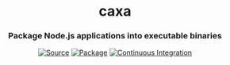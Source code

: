 <h1 align="center">caxa</h1>
<h3 align="center">Package Node.js applications into executable binaries</h3>
<p align="center">
<a href="https://github.com/leafac/caxa"><img src="https://img.shields.io/badge/Source---" alt="Source"></a>
<a href="https://www.npmjs.com/package/caxa"><img alt="Package" src="https://badge.fury.io/js/caxa.svg"></a>
<a href="https://github.com/leafac/caxa/actions"><img src="https://github.com/leafac/caxa/workflows/.github/workflows/main.yml/badge.svg" alt="Continuous Integration"></a>
</p>

<!--

Add support for .tar.gz & .zip appendages.

Talk about signing the executable.


Json footer. Include build id
Use new line to find footer and separator to find archive 



- [ ] What does ncc do with native modules
- [ ] Use npm bin
- [ ] References on the self-extracting bash idea
    - [ ] https://www.matteomattei.com/create-self-contained-installer-in-bash-that-extracts-archives-and-perform-actitions/
    - [ ] https://www.linuxjournal.com/node/1005818
    - [ ] https://community.linuxmint.com/tutorial/view/1998
    - [ ] https://github.com/megastep/makeself
    - [ ] http://alexradzin.blogspot.com/2015/12/creating-self-extracting-targz.html?m=1
    - [ ] Very similar to caxa: https://www.npmjs.com/package/bashpackng
- [ ] Improvements
    - [ ] Make the separator between the preamble and the tar a comment
    - [ ] npm dedupe
    - [ ] Check that the input path exists
- [ ] Handling the Windows situation
    - [ ] Use a batch script or PowerShell to emulate the bash script
        - [ ] https://www.dostips.com/forum/viewtopic.php?f=3&t=4842
        - [ ] http://www.piclist.com/techref//dos/binbat.htm
    - [ ] Use bash for Windows
        - [ ] But only developers have installed that…
    - [ ] Use tar
        - [ ] Relatively new
    - [ ] Self-extractor kind of tools
        - [ ] WinZip self extractor
        - [ ] Iexpress
        - [ ] 7-Zip SFX Maker
    - [ ] Use another language to compile to an actual .exe (doing what the bash script preamble does)
        - [ ] Go
            - [ ] Easier to use
            - [ ] But will require people to have a Go environment for using caxa (but not the caxa’ed binary)
        - [ ] C
            - [ ] https://bitbucket.org/proxymlr/bsdtar/src/xtar/contrib/xtar.c
            - [ ] zlib
            - [ ] People already have a C toolchain to be able to compile native modules anyway
- [ ] Alternatives
    - [ ] Just distribute .tar.gz & .zip. We have to wrap the binary in a .tar.gz to file mode be executable anyway…
    - [ ] How do the following projects generate their binaries?
        - [ ] pkg
        - [ ] nexe
        - [ ] Electron
- [ ] Story
    - [ ] The original motivation was the seemingly ease of distribution of Go (which mostly holds up: Go has problems with cross-compilation of CGO, but at least it’s able to produce single binaries, and in 1.16 it’ll even be able to embed assets without third-party tools)
    - [ ] Compiling seems to be something that people care about, because Deno has experimental support for it
    - [ ] In node, compilation breaks down because of native extensions, which must be files
    - [ ] Also, everything breaks down because of file permissions (chmod +x) (that’s true even of Go) (the solution is to zip/tar, but then, at that point, why bother with a single file? People will have to either chmod or unzip anyway)
    - [ ] Zip > Tar (more familiar, works on Windows) (though file sizes are bigger)
    - [ ] Go cant crosscompile cgo easily (its possible, just hard) (things like sqlite are cgo) (example of how you can cross-compile Go: https://github.com/karalabe/xgo) (example of project that is CGO: https://github.com/mattn/go-sqlite3)
    - [ ] Examples of things that depend on native extensions (https://www.npmjs.com/package/windows-build-tools#examples-of-modules-supported)
- [ ] Sometimes people Zip exes to get around antivirus (for example, as email attachments)
- [ ] Rename the preamble to “stub”: https://en.m.wikipedia.org/wiki/Self-extracting_archive
- [ ] https://github.com/vk-twiconnect/sfx-creator-service
- [ ] https://stackoverflow.com/questions/27904532/how-do-i-make-a-self-extract-and-running-installer
- [ ] https://www.npmjs.com/package/sfxbundler
    - [ ] https://github.com/touchifyapp/sfx
- [ ] https://github.com/AlexanderOMara/portable-executable-signature
- [ ] https://github.com/anders-liu/pe-struct
- [ ] https://github.com/ironSource/portable-executable
- [ ] https://github.com/bennyhat/peid-finder
- [ ] https://github.com/lief-project/LIEF
- [ ] The idea in using different node versions if bad as well because of native modules
- [ ] https://github.com/KosalaHerath/macos-installer-builder
- [ ] Icon
- [ ] .command / .tool extending to make terminal window open
- [ ] Automator
- [ ] https://mathiasbynens.be/notes/shell-script-mac-apps
- [ ] https://stackoverflow.com/questions/281372/executing-shell-scripts-from-the-os-x-dock
- [ ] https://gist.github.com/mathiasbynens/674099

http://www.wsanchez.net/software/

https://sveinbjorn.org/platypus
- [ ] AppImage on linux?
- [ ] Electrons bundles

https://github.com/subtleGradient/tilde-bin/blob/master/appify

https://github.com/subtleGradient/Appify-UI
- [ ] Another reason why cross compiling is silly: you want to test your stuff in the different operating systems
- [ ] @leafac/pkg
    - [ ] Cross-compilation of binaries: https://github.com/vercel/pkg/pull/837
    - [ ] New Node versions: https://github.com/yao-pkg/pkg-binaries

https://stackoverflow.com/questions/5795446/appending-data-to-an-exe

https://blog.barthe.ph/2009/02/22/change-signed-executable/

https://edn.embarcadero.com/article/27979

https://security.stackexchange.com/questions/77336/how-is-the-file-overlay-read-by-an-exe-virus.  The payload is called an overlay

https://github.com/jason-klein/signed-nsis-exe-append-payload

https://stackoverflow.com/questions/5316152/store-data-in-executable


Techniques to find payload : separator; footer; hard coded offset


Appending to binaries works on windows as Linux. How about Apple? (May be unnecessary because of application bundles...

https://www.codeproject.com/Articles/7053/Pure-WIN32-Self-Extract-EXE-Builder


https://zlib.net

https://opensource.apple.com/source/libarchive/libarchive-29/libarchive/examples/untar.c.auto.html

https://github.com/calccrypto/tar

https://gist.github.com/mimoo/25fc9716e0f1353791f5908f94d6e726

https://www.tutorialspoint.com/c_standard_library/c_function_system.htm

http://www.libarchive.org

https://repo.or.cz/libtar.git

https://github.com/libarchive/libarchive/wiki/LibarchiveFormats


Insist on .exe on Windows 


Document how you could cross-compile yourself by downloading node. The same applies to building for different versions of node.
Document how you could know if you’re in the caxa (have a different entry point).
Document how you probably want to zip the outputs to keep the executable permissions right.
Do something for app icons (rcedit for .exe & something else for .app).

	// https://stackoverflow.com/questions/10385551/get-exit-code-go

Might as well use exec package, because of https://github.com/golang/go/issues/30662

	// https://golang.org/pkg/os/exec/
	// https://golang.org/pkg/syscall/#Exec
	// https://pkg.go.dev/golang.org/x/sys
	// https://pkg.go.dev/golang.org/x/sys@v0.0.0-20210226181700-f36f78243c0c/unix#Exec
	// https://pkg.go.dev/golang.org/x/sys@v0.0.0-20210226181700-f36f78243c0c/windows/mkwinsyscall


// TODO: Consider a simpler yet richer format for the payload:
// tar/base64 -> JSON with command-line options -> gzip
// https://stackoverflow.com/questions/1443158/binary-data-in-json-string-something-better-than-base64
// multipart form data
// asar
// WINNING IDEA: Just use a line of JSON before the archive!

// TODO: Include err in the error messages.

	// FIXME: Maybe don’t read the whole file?

	// // TODO: Compute temporary directory path based on the contents of the archive.
	// // TODO: Check if temporary directory exists and only untar if necessary.

	// // Adapted from https://github.com/golang/build/blob/db2c93053bcd6b944723c262828c90af91b0477a/internal/untar/untar.go
	// // More references:
	// // https://stackoverflow.com/questions/57639648/how-to-decompress-tar-gz-file-in-go
	// // https://gist.github.com/indraniel/1a91458984179ab4cf80
	// // https://medium.com/@skdomino/taring-untaring-files-in-go-6b07cf56bc07
	// // https://medium.com/learning-the-go-programming-language/working-with-compressed-tar-files-in-go-e6fe9ce4f51d
	// // https://github.com/mholt/archiver
	// // https://github.com/codeclysm/extract
	// //
	// // I decided to copy and paste instead of using a package for this to keep the build simple.


install go 
    "postinstall": "node postinstall.js install",
    "preuninstall": "node postinstall.js uninstall"

    https://blog.xendit.engineer/how-we-repurposed-npm-to-publish-and-distribute-our-go-binaries-for-internal-cli-23981b80911b
    https://www.npmjs.com/package/npm-golang

Go packages:
https://github.com/mholt/archiver/blob/v1.1.2/targz.go
https://pkg.go.dev/golang.org/x/build/internal/untar / https://github.com/k3s-io/k3s/blob/v1.0.1/pkg/untar/untar.go / https://pkg.go.dev/github.com/rancher/k3s/pkg/untar
https://github.com/cloudfoundry/archiver/blob/master/extractor/tgz_extractor.go


More references:

https://superuser.com/questions/42788/is-it-possible-to-execute-a-file-after-extraction-from-a-7-zip-self-extracting-a
http://ntsblog.homedev.com.au/index.php/2015/05/14/self-extracting-archive-runs-setup-exe-7zip-sfx-switch/
https://nsis.sourceforge.io/Main_Page
https://www.7-zip.org/sdk.html
https://superuser.com/questions/1048866/creating-7zip-sfx-installer
https://sevenzip.osdn.jp/chm/start.htm
https://sevenzip.osdn.jp/chm/cmdline/switches/sfx.htm

copy /b 7z\bin\7zS2con.sfx + config.txt + echo-command-line-parameters.7z extract\echo-command-line-parameters.exe

```console
$ caxa "examples/echo-command-line-parameters" 'node "{{ caxa }}/index.js"' "/tmp/Echo Command-Line Parameters.app"
$ caxa "examples/echo-command-line-parameters" 'node "{{ caxa }}/index.js"' "/tmp/echo-command-line-parameters"
```

// TODO: Extensions:
// No-extension (self-extracting binary) (macOS / Linux)
// .app / .app.zip / .app.tar.gz / .app.tgz (Bundle) (option to show the terminal or not) (macOS)
// .exe / .exe.zip / .exe.tar.gz / .exe.tgz (self-extracting binary) (option to show the terminal or not) (Windows)
// .zip / .tar.gz / .tgz (Binary bundle) (macOS / Linux / Windows)

- `__dirname` vs `process.cwd()`.
- `CAXA` environment variable.

- Programmatic API

- Requirements on machine that’ll run the executable:
  - /usr/bin/env
  - sh
  - if, [, and stuff
  - mkdir
  - tail
  - tar
  - env
  - exit

```json
{
  "scripts": {
    "boxednode": "boxednode -s index.js -t packaged-by-boxed-node",
    "js2bin": "js2bin --build --platform=darwin --node=14.15.3 --app=$PWD/index.js --name=packaged-by-js2bin && chmod +x packaged-by-js2bin-darwin-x64",
    "nar": "nar create -e"
  },
  "dependencies": {
    "@leafac/sqlite": "^1.1.2",
    "sharp": "^0.27.1"
  },
  "devDependencies": {
    "boxednode": "^1.9.0",
    "js2bin": "^1.0.6",
    "nar": "^0.3.40",
    "nexe": "^4.0.0-beta.17"
  }
}
```

### https://github.com/vercel/pkg

- **Maintained:** ❌
- **Support all Node.js APIs (for example, `fs/promises`, which was problematic with `pkg`):** ✅ At least it supports `fs/promises` since I added it; other APIs may break in the future
- **Support native modules:** ❌ There’s the approach in this pull request, but it doesn’t seem to work for all packages (for example, sharp)
- **Support multiple files:** ✅
- **Support latest Node version (at least latest LTS):** ❌
- **Fast to package:** ✅
- **Cross-compile (good to have):** ❌ Not with native modules

### https://github.com/mongodb-js/boxednode

- **Maintained:** ✅
- **Support all Node.js APIs (for example, `fs/promises`, which was problematic with `pkg`):** ✅
- **Support native modules:** ✅
- **Support multiple files:** ❌
- **Support latest Node version (at least latest LTS):** ✅
- **Fast to package:** ❌ Compiles Node **every time**, which takes hours the first time, and is faster after that, but still kinda slow (674.23s user 59.80s system 243% cpu 5:01.06 total)
- **Cross-compile (good to have):** ❌

### https://github.com/criblio/js2bin

- **Maintained:**
- **Support all Node.js APIs (for example, `fs/promises`, which was problematic with `pkg`):**
- **Support native modules:**
- **Support multiple files:**
- **Support latest Node version (at least latest LTS):**
- **Fast to package:** ✅
- **Cross-compile (good to have):**

(You have to `chmod +x` the resulting binary)
(Doesn’t seem to work at all)

### https://github.com/h2non/nar

- **Maintained:**
- **Support all Node.js APIs (for example, `fs/promises`, which was problematic with `pkg`):**
- **Support native modules:**
- **Support multiple files:**
- **Support latest Node version (at least latest LTS):**
- **Fast to package:**
- **Cross-compile (good to have):**

### https://github.com/pmq20/node-packer

- **Maintained:**
- **Support all Node.js APIs (for example, `fs/promises`, which was problematic with `pkg`):**
- **Support native modules:**
- **Support multiple files:**
- **Support latest Node version (at least latest LTS):**
- **Fast to package:**
- **Cross-compile (good to have):**

### https://github.com/nexe/nexe / https://github.com/nmarus/nexe-natives

- **Maintained:**
- **Support all Node.js APIs (for example, `fs/promises`, which was problematic with `pkg`):**
- **Support native modules:**
- **Support multiple files:**
- **Support latest Node version (at least latest LTS):**
- **Fast to package:**
- **Cross-compile (good to have):**

### http://enclosejs.com

- Closed source
- Abandoned in favor of pkg

### Notes

- No cross-compiling & no other versions of node, because of native modules (also because it’s simpler).
- Self-extracting binary is naturally smaller (you could compress the result of pkg, but then users have to extract themselves)
- Self-extracting is better because you need files anyway (for `.node` files, which node apparently insists on loading from the filesystem)
- nar hasn’t been updated in years, yet it worked with the latest node version, it was fast, and it supported native modules just fine!
- Your sources will be visible (maybe obfuscate them…)
- No special semantics: No `process.pkg`, because it’s annoying to use with TypeScript, and fragile to maintain. If you need, have a different entrypoint; or we can have an environment variable.
- Just package all the contents of the folder; no need to declare `assets` and `scripts`; no need to bundle; no need to traverse the `require`.
- `http://nodejs.org/dist/v0.8.2/node.exe`.
- https://github.com/megastep/makeself
- https://documentation.help/WinRAR/HELPArcSFX.htm
- Node modules related to 7zip
  - https://www.npmjs.com/package/node-7z-archive
  - https://www.npmjs.com/package/7zip-bin
  - https://www.npmjs.com/package/7zip-bin-wrapper
  - https://www.npmjs.com/package/p7zip
  - https://www.npmjs.com/package/7zip
  - https://www.npmjs.com/package/node-7z
- **How it’ll work:**
  - Copy project into temporary directory (except for .git) (not `npm pack` because we want the `node_modules` in there) (deterministic name, but different for every release (a hash of the material in the directory))
  - `npm prune --production`
  - Copy node executable: `shell.cp(process.argv[0], <temporary-directory>/node_modules/.bin/node)`
  - Compress
  - Create a shell preamble
    - Add `<temporary-directory>/node_modules/.bin/node` to `PATH`, so things like `ts-node` just work.
- Interesting project: https://www.npmjs.com/package/node
- https://netbeansscribbles.wordpress.com/2015/01/30/creating-a-self-extracting-7zip-archive-multi-platform/
- **Alternatives:**
  - Bash/.bat files
    - https://peter-west.uk/blog/2019/making-node-script-binaries.html
    - https://sysplay.in/blog/linux/2019/12/self-extracting-shell-script/
    - https://gist.github.com/gregjhogan/bfcffe88ac9d6865efc5
    - iexpress
  - 7z
  - SFX
- https://www.npmjs.com/package/7zip-min

### Installation

```console
$ npm install caxa
```

Use caxa with [Prettier](https://prettier.io) (automatic formatting), and the Visual Studio Code extensions [Prettier - Code formatter](https://marketplace.visualstudio.com/items?itemName=esbenp.prettier-vscode) (Prettier support) and [es6-string-html](https://marketplace.visualstudio.com/items?itemName=Tobermory.es6-string-html) (syntax highlighting).

### Features, Usage, and Examples

- **Use tagged template literals as an HTML template engine.** For example:

  ```typescript
  import html from "caxa";

  console.log(html`<p>${"Leandro Facchinetti"}</p>`); // => <p>Leandro Facchinetti</p>
  ```

- **Safe by default.** For example:

  ```typescript
  console.log(html`<p>${`<script>alert(1);</script>`}</p>`); // => <p>&#x3C;script&#x3E;alert(1);&#x3C;/script&#x3E;</p>
  ```

- **Unsafely interpolate trusted HTML with `$${...}`.** For example:

  ```typescript
  console.log(html`<p>$${`<span>Leandro Facchinetti</span>`}</p>`); // => <p><span>Leandro Facchinetti</span></p>
  ```

- **Join interpolated arrays.** For example:

  ```typescript
  console.log(html`<p>${["Leandro", " ", "Facchinetti"]}</p>`); // => <p>Leandro Facchinetti</p>
  ```

  Array interpolations are safe by default; if you wish to unsafely interpolate an array of trusted HTML use `$${[...]}`.

- **caxa doesn’t encode HTML itself.** It relies on [he](https://npm.im/he), which is much more robust than any bespoke encoding.

- **caxa doesn’t try to format the output.** If you need pretty HTML, you may call Prettier programmatically on the output.

- **caxa generates strings.** No kind of virtual DOM here.

### Related Projects

- <https://npm.im/@leafac/sqlite>: [better-sqlite3](https://npm.im/better-sqlite3) with tagged template literals.
- <https://npm.im/@leafac/sqlite-migration>: A lightweight migration system for @leafac/sqlite.

### Prior Art

- <https://npm.im/html-template-tag>:
  - Was a major inspiration for this. Its design is simple and great. In particular, I love (and stole) the idea of using `$${...}` to mark safe interpolation.
  - [Doesn’t encode arrays by default](https://github.com/AntonioVdlC/html-template-tag/issues/10).
  - [Uses a bespoke encoding](https://github.com/AntonioVdlC/html-template-tag/blob/b6a5eee92a4625c93de5cc9c3446cd3ca79e9b3c/src/index.js#L3).
  - [Has awkward types that require substitutions to be `string`s, as opposed to `any`s](https://github.com/AntonioVdlC/html-template-tag/blob/b6a5eee92a4625c93de5cc9c3446cd3ca79e9b3c/index.d.ts#L3).
- <https://npm.im/common-tags>:
  - Doesn’t encode interpolated values by default.
  - Uses the `safeHtml` tag, which isn’t recognized by Prettier & the es6-string-html Visual Studio Code extension.
- <https://npm.im/escape-html-template-tag>:
  - Awkward API with `escapeHtml.safe()` and `escapeHtml.join()` instead of the `$${}` trick.
  - [Uses a bespoke encoding](https://github.com/Janpot/escape-html-template-tag/blob/14ab388646b9b930ea68a46b0a9c8314d65b388a/index.mjs#L1-L10).
- <https://npm.im/lit-html>, <https://npm.im/nanohtml>, <https://npm.im/htm>, and <https://npm.im/viperhtml>:
  - Have the notion of virtual DOM instead of simple strings.

-->
